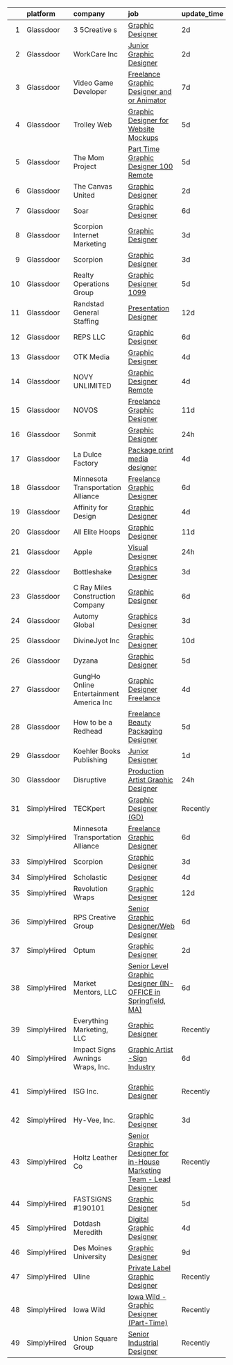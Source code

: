 

|    | platform    | company                                  | job                                                                                                                                                                                                                                                                                                                                                                                                                                                                                                                                                                                                                                                                                                                                                                                                                                                                                                                                                                                         | update_time   | location                    |
|---:|:------------|:-----------------------------------------|:--------------------------------------------------------------------------------------------------------------------------------------------------------------------------------------------------------------------------------------------------------------------------------------------------------------------------------------------------------------------------------------------------------------------------------------------------------------------------------------------------------------------------------------------------------------------------------------------------------------------------------------------------------------------------------------------------------------------------------------------------------------------------------------------------------------------------------------------------------------------------------------------------------------------------------------------------------------------------------------------|:--------------|:----------------------------|
|  1 | Glassdoor   | 3 5Creative s                            | [Graphic Designer](https://www.glassdoor.com/partner/jobListing.htm?pos=116&ao=1136043&s=58&guid=00000182c45b36b486868f3daef9f475&src=GD_JOB_AD&t=SR&vt=w&ea=1&cs=1_bfa2ba53&cb=1661151688682&jobListingId=1008081355591&jrtk=3-0-1gb25mdmvkcmb801-1gb25mdngi17e800-920012c4e421de41-)                                                                                                                                                                                                                                                                                                                                                                                                                                                                                                                                                                                                                                                                                                      | 2d            | Remote                      |
|  2 | Glassdoor   | WorkCare Inc                             | [Junior Graphic Designer](https://www.glassdoor.com/partner/jobListing.htm?pos=105&ao=1136043&s=58&guid=00000182c45b36b486868f3daef9f475&src=GD_JOB_AD&t=SR&vt=w&cs=1_dedbc6a5&cb=1661151688681&jobListingId=1008080355853&jrtk=3-0-1gb25mdmvkcmb801-1gb25mdngi17e800-3ce23db56207db34-)                                                                                                                                                                                                                                                                                                                                                                                                                                                                                                                                                                                                                                                                                                    | 2d            | Remote                      |
|  3 | Glassdoor   | Video Game Developer                     | [Freelance Graphic Designer and or Animator](https://www.glassdoor.com/partner/jobListing.htm?pos=120&ao=1136043&s=58&guid=00000182c45b36b486868f3daef9f475&src=GD_JOB_AD&t=SR&vt=w&ea=1&cs=1_250f0c71&cb=1661151688682&jobListingId=1008070452913&jrtk=3-0-1gb25mdmvkcmb801-1gb25mdngi17e800-793317e3e59669ea-)                                                                                                                                                                                                                                                                                                                                                                                                                                                                                                                                                                                                                                                                            | 7d            | Remote                      |
|  4 | Glassdoor   | Trolley Web                              | [Graphic Designer for Website Mockups](https://www.glassdoor.com/partner/jobListing.htm?pos=115&ao=1136043&s=58&guid=00000182c45b36b486868f3daef9f475&src=GD_JOB_AD&t=SR&vt=w&ea=1&cs=1_0bca5aa6&cb=1661151688682&jobListingId=1008073640430&jrtk=3-0-1gb25mdmvkcmb801-1gb25mdngi17e800-3e7bab816e555188-)                                                                                                                                                                                                                                                                                                                                                                                                                                                                                                                                                                                                                                                                                  | 5d            | Remote                      |
|  5 | Glassdoor   | The Mom Project                          | [Part Time Graphic Designer  100  Remote ](https://www.glassdoor.com/partner/jobListing.htm?pos=102&ao=1110586&s=58&guid=00000182c45b36b486868f3daef9f475&src=GD_JOB_AD&t=SR&vt=w&cs=1_ac75ea39&cb=1661151688681&jobListingId=1008074275055&cpc=32EE424DE2B657EB&jrtk=3-0-1gb25mdmvkcmb801-1gb25mdngi17e800-330ebd277f8126b8--6NYlbfkN0BDp_epf89aHDQhKpPegNJQ_ldQpEFZQsM9OcONMGxWx6pU56EKHF58QjVdAUvn2gX7La79Eyvjo0EYVnD72n8EaWrNnGwFGjAghniODtMkO-hKY88_AQtjaniY-Nm79hJJ9Ujq8EX508Fc0VbdHan5vkkbmIkPK6GbLeoeEJuIUQnP4Ew5ld3OD8_FInDC20QJzClrZdrkfHMeKwIv24pN82L1IwgLRMHis4vkTBq8izCKeU8Lj3Y2tjOWX-9qqt-f7AnS9f_l-19R2ff4nzZcoC3nKx6_rZocgO_cpsEqbsaw0psBEMbGk16xJGtkm3aeERHrM4cC8f2pWp5jli2SGO-LHOhVVeQp0gZPu53A81n46hEpYaFxZsf75pYd4derXbd3uvpHe8TC1GW5jw6xacuskcvQ10_bY8EiNlg-tBMbTlfom6PMUJk5BMIwyfSaRtGpohZnm3Z7L3u7zJMQc1erETef2R_FqfQyidQokaH221LSI44fB9tkQJPUPGpScJxcBE4rm5TV5WQ_895f9CqcvHvRe_z8xeQLopYcXNhaitsAckDJaIpAoq9jGEiONGiaFtCF3A%3D%3D)                                  | 5d            | Remote                      |
|  6 | Glassdoor   | The Canvas United                        | [Graphic Designer](https://www.glassdoor.com/partner/jobListing.htm?pos=111&ao=1136043&s=58&guid=00000182c45b36b486868f3daef9f475&src=GD_JOB_AD&t=SR&vt=w&ea=1&cs=1_28f60ac8&cb=1661151688681&jobListingId=1008080653251&jrtk=3-0-1gb25mdmvkcmb801-1gb25mdngi17e800-29eb45f555eba857-)                                                                                                                                                                                                                                                                                                                                                                                                                                                                                                                                                                                                                                                                                                      | 2d            | Remote                      |
|  7 | Glassdoor   | Soar                                     | [Graphic Designer](https://www.glassdoor.com/partner/jobListing.htm?pos=122&ao=1136043&s=58&guid=00000182c45b36b486868f3daef9f475&src=GD_JOB_AD&t=SR&vt=w&ea=1&cs=1_4706c2a3&cb=1661151688683&jobListingId=1008072724127&jrtk=3-0-1gb25mdmvkcmb801-1gb25mdngi17e800-722e3f9ec8766636-)                                                                                                                                                                                                                                                                                                                                                                                                                                                                                                                                                                                                                                                                                                      | 6d            | Remote                      |
|  8 | Glassdoor   | Scorpion Internet Marketing              | [Graphic Designer](https://www.glassdoor.com/partner/jobListing.htm?pos=113&ao=1136043&s=58&guid=00000182c45b36b486868f3daef9f475&src=GD_JOB_AD&t=SR&vt=w&cs=1_721938cc&cb=1661151688682&jobListingId=1008079644216&jrtk=3-0-1gb25mdmvkcmb801-1gb25mdngi17e800-102242489f72aba8-)                                                                                                                                                                                                                                                                                                                                                                                                                                                                                                                                                                                                                                                                                                           | 3d            | Remote                      |
|  9 | Glassdoor   | Scorpion                                 | [Graphic Designer](https://www.glassdoor.com/partner/jobListing.htm?pos=109&ao=1136043&s=58&guid=00000182c45b36b486868f3daef9f475&src=GD_JOB_AD&t=SR&vt=w&ea=1&cs=1_fa0232a5&cb=1661151688681&jobListingId=1008079556269&jrtk=3-0-1gb25mdmvkcmb801-1gb25mdngi17e800-5215163024976f08-)                                                                                                                                                                                                                                                                                                                                                                                                                                                                                                                                                                                                                                                                                                      | 3d            | Remote                      |
| 10 | Glassdoor   | Realty Operations Group                  | [Graphic Designer  1099 ](https://www.glassdoor.com/partner/jobListing.htm?pos=118&ao=1136043&s=58&guid=00000182c45b36b486868f3daef9f475&src=GD_JOB_AD&t=SR&vt=w&ea=1&cs=1_96ae0219&cb=1661151688682&jobListingId=1008074211188&jrtk=3-0-1gb25mdmvkcmb801-1gb25mdngi17e800-1734b7b58fd6ba06-)                                                                                                                                                                                                                                                                                                                                                                                                                                                                                                                                                                                                                                                                                               | 5d            | Remote                      |
| 11 | Glassdoor   | Randstad General Staffing                | [Presentation Designer](https://www.glassdoor.com/partner/jobListing.htm?pos=103&ao=1110586&s=58&guid=00000182c45b36b486868f3daef9f475&src=GD_JOB_AD&t=SR&vt=w&ea=1&cs=1_5f70948d&cb=1661151688681&jobListingId=1008063298542&jrtk=3-0-1gb25mdmvkcmb801-1gb25mdngi17e800-0b54f212e55a6be0--6NYlbfkN0BP0SNj5t90jkfF5SbRhYc-YYyKnIlIACqwosTKYtJiUIZThkB0VlnPZlPMDYyUQwmw5_0k4iNpj_WEsspwh-S0oVsA2NlOygYAaNApMGLrS-MWydaLCHwMtbclT7s_22FUwOLWRr1CAY9lnSdIwmN7G3lYFUktr86MZuV3IUgzV2YGq9w-4OHvN6eHf0bQWqqQqQIWkGfVo8NwIoNkNvAhvc-rjV07MA20kKc25XK7srCJZpiFkzevOaGpPNrBOBx2GkBQbAgobpj8xDBsULFOHZad3EtPUYWdriyYlPOfNwXafaoBZURsRhqPUZmYNC3qdbFbLMN5PeqRJBEbL-XlQADSJQvzlKghEmMDlxuEcTdoUqpwvEWo0_SLmOISsGsp6eCPEjrhElkN8AdseTYStl9DfFjWafTpJQrCFcCFWnL2wndpCuThgCx6mfieWEPIZ7U28hi1RQqxB6lO1E83pA7qDZQdZZ6rED6-NEvPPZtNC5PTsbHkvMA15eEf_hh2ZOCanUdju_2TXD1sdB3DwdneDhvLpWEhmRsocqWAbpDyHmIYo01M4cqpHY5Bg1h7Ga4ES3sD2WtLDa-4MbOW-UE5VNRh0eNxI3SivpBZfs7CJI51OzAkS7SJbpdOXA-GWJsgMfaIhRBY_9gb4NyU) | 12d           | Remote                      |
| 12 | Glassdoor   | REPS  LLC                                | [Graphic Designer](https://www.glassdoor.com/partner/jobListing.htm?pos=108&ao=1136043&s=58&guid=00000182c45b36b486868f3daef9f475&src=GD_JOB_AD&t=SR&vt=w&ea=1&cs=1_e68fc313&cb=1661151688681&jobListingId=1008072470944&jrtk=3-0-1gb25mdmvkcmb801-1gb25mdngi17e800-4b9c18e6a2eef5c9-)                                                                                                                                                                                                                                                                                                                                                                                                                                                                                                                                                                                                                                                                                                      | 6d            | Remote                      |
| 13 | Glassdoor   | OTK Media                                | [Graphic Designer](https://www.glassdoor.com/partner/jobListing.htm?pos=127&ao=1136043&s=58&guid=00000182c45b36b486868f3daef9f475&src=GD_JOB_AD&t=SR&vt=w&ea=1&cs=1_1671bee1&cb=1661151688683&jobListingId=1008077787963&jrtk=3-0-1gb25mdmvkcmb801-1gb25mdngi17e800-8a9e2ffcae72457a-)                                                                                                                                                                                                                                                                                                                                                                                                                                                                                                                                                                                                                                                                                                      | 4d            | Remote                      |
| 14 | Glassdoor   | NOVY UNLIMITED                           | [Graphic Designer  Remote ](https://www.glassdoor.com/partner/jobListing.htm?pos=106&ao=1136043&s=58&guid=00000182c45b36b486868f3daef9f475&src=GD_JOB_AD&t=SR&vt=w&ea=1&cs=1_1d6c945f&cb=1661151688681&jobListingId=1008076560976&jrtk=3-0-1gb25mdmvkcmb801-1gb25mdngi17e800-278821e63e23f65f-)                                                                                                                                                                                                                                                                                                                                                                                                                                                                                                                                                                                                                                                                                             | 4d            | Remote                      |
| 15 | Glassdoor   | NOVOS                                    | [Freelance Graphic Designer](https://www.glassdoor.com/partner/jobListing.htm?pos=112&ao=1136043&s=58&guid=00000182c45b36b486868f3daef9f475&src=GD_JOB_AD&t=SR&vt=w&ea=1&cs=1_89db10ff&cb=1661151688682&jobListingId=1008065569895&jrtk=3-0-1gb25mdmvkcmb801-1gb25mdngi17e800-09234b0806d38a8a-)                                                                                                                                                                                                                                                                                                                                                                                                                                                                                                                                                                                                                                                                                            | 11d           | Remote                      |
| 16 | Glassdoor   | Sonmit                                   | [Graphic Designer](https://www.glassdoor.com/partner/jobListing.htm?pos=104&ao=1136043&s=58&guid=00000182c45b36b486868f3daef9f475&src=GD_JOB_AD&t=SR&vt=w&ea=1&cs=1_236486f4&cb=1661151688681&jobListingId=1008083238806&jrtk=3-0-1gb25mdmvkcmb801-1gb25mdngi17e800-667e02898a8be4ba-)                                                                                                                                                                                                                                                                                                                                                                                                                                                                                                                                                                                                                                                                                                      | 24h           | Remote                      |
| 17 | Glassdoor   | La Dulce Factory                         | [Package print media designer](https://www.glassdoor.com/partner/jobListing.htm?pos=117&ao=1136043&s=58&guid=00000182c45b36b486868f3daef9f475&src=GD_JOB_AD&t=SR&vt=w&ea=1&cs=1_3a6f6202&cb=1661151688682&jobListingId=1008076344887&jrtk=3-0-1gb25mdmvkcmb801-1gb25mdngi17e800-5f5102aecde38e04-)                                                                                                                                                                                                                                                                                                                                                                                                                                                                                                                                                                                                                                                                                          | 4d            | Remote                      |
| 18 | Glassdoor   | Minnesota Transportation Alliance        | [Freelance Graphic Designer](https://www.glassdoor.com/partner/jobListing.htm?pos=101&ao=1110586&s=58&guid=00000182c45b36b486868f3daef9f475&src=GD_JOB_AD&t=SR&vt=w&ea=1&cs=1_61e958ec&cb=1661151688681&jobListingId=1008072021895&cpc=2CAED5C921A5F994&jrtk=3-0-1gb25mdmvkcmb801-1gb25mdngi17e800-ee6ff1d4bb3c0db0--6NYlbfkN0AYIUAOTS_slK1hxyk2KdLG8WZHXXsjSj694b9_x2q8aXeLO7nns8aawagvYkuNcE8mgQMH7ipWWSgfauYF0FYvvlKAuSQlWWdLSDic2zZNiIlWNgiV-y_X91g2oOa1y8PkvIVX_8Tm-MsWj2oe7qW1n_JzxOLrZtKmGNOEGiH7NuvHKyygc-Iz8sIvr4G9oD4cLf8mAffE9jDtn7i6rFefXouafeEZZlf6OwyXTt8zkG26Uc0pdNyc5jBcKblUpCCUJL2aFK9mgETJBDpnXCmZLDWdS60p2LgF0Z2w_NVhagCYDOjeLtHNKdRZmCwkAOjXaKeNUlSTbwf7Uk-tfZ2bLr9vQRj7LC8bFCte9qU79mwVd1aOZXdZligIb7BTfDPoXO30p7W-hT3zzSYyVGlFWOnbgQsXm8Bk2pTU5s1bycLKzHRr3QuxHG1AUeMAFJSvSM7TsniT6s7Fj25Zn5mOex8gBhDJuFqE4meJ7v8ANP4bC_vbkz_b)                                                                                                                                       | 6d            | Remote                      |
| 19 | Glassdoor   | Affinity for Design                      | [Graphic Designer](https://www.glassdoor.com/partner/jobListing.htm?pos=130&ao=1136043&s=58&guid=00000182c45b36b486868f3daef9f475&src=GD_JOB_AD&t=SR&vt=w&ea=1&cs=1_5f7c39c4&cb=1661151688683&jobListingId=1008076846950&jrtk=3-0-1gb25mdmvkcmb801-1gb25mdngi17e800-3e361e73475e4a8d-)                                                                                                                                                                                                                                                                                                                                                                                                                                                                                                                                                                                                                                                                                                      | 4d            | Remote                      |
| 20 | Glassdoor   | All Elite Hoops                          | [Graphic Designer](https://www.glassdoor.com/partner/jobListing.htm?pos=124&ao=1136043&s=58&guid=00000182c45b36b486868f3daef9f475&src=GD_JOB_AD&t=SR&vt=w&ea=1&cs=1_b85951c9&cb=1661151688683&jobListingId=1008065721437&jrtk=3-0-1gb25mdmvkcmb801-1gb25mdngi17e800-3a5424c9bdd640c0-)                                                                                                                                                                                                                                                                                                                                                                                                                                                                                                                                                                                                                                                                                                      | 11d           | Remote                      |
| 21 | Glassdoor   | Apple                                    | [Visual Designer](https://www.glassdoor.com/partner/jobListing.htm?pos=128&ao=1136043&s=58&guid=00000182c45b36b486868f3daef9f475&src=GD_JOB_AD&t=SR&vt=w&cs=1_eb7bcfad&cb=1661151688683&jobListingId=1008084546211&jrtk=3-0-1gb25mdmvkcmb801-1gb25mdngi17e800-f8d7bc85f08e5861-)                                                                                                                                                                                                                                                                                                                                                                                                                                                                                                                                                                                                                                                                                                            | 24h           | Cupertino, CA               |
| 22 | Glassdoor   | Bottleshake                              | [Graphics Designer](https://www.glassdoor.com/partner/jobListing.htm?pos=125&ao=1136043&s=58&guid=00000182c45b36b486868f3daef9f475&src=GD_JOB_AD&t=SR&vt=w&ea=1&cs=1_fc2a7897&cb=1661151688683&jobListingId=1008078927953&jrtk=3-0-1gb25mdmvkcmb801-1gb25mdngi17e800-2a1912e58e1efae4-)                                                                                                                                                                                                                                                                                                                                                                                                                                                                                                                                                                                                                                                                                                     | 3d            | Remote                      |
| 23 | Glassdoor   | C Ray Miles Construction Company         | [Graphic Designer](https://www.glassdoor.com/partner/jobListing.htm?pos=119&ao=1136043&s=58&guid=00000182c45b36b486868f3daef9f475&src=GD_JOB_AD&t=SR&vt=w&ea=1&cs=1_43ae7175&cb=1661151688682&jobListingId=1008072324459&jrtk=3-0-1gb25mdmvkcmb801-1gb25mdngi17e800-163c6df2496e2824-)                                                                                                                                                                                                                                                                                                                                                                                                                                                                                                                                                                                                                                                                                                      | 6d            | Remote                      |
| 24 | Glassdoor   | Automy Global                            | [Graphics Designer](https://www.glassdoor.com/partner/jobListing.htm?pos=121&ao=1136043&s=58&guid=00000182c45b36b486868f3daef9f475&src=GD_JOB_AD&t=SR&vt=w&ea=1&cs=1_4690c733&cb=1661151688683&jobListingId=1008078451131&jrtk=3-0-1gb25mdmvkcmb801-1gb25mdngi17e800-1afbed5194ca73b3-)                                                                                                                                                                                                                                                                                                                                                                                                                                                                                                                                                                                                                                                                                                     | 3d            | Remote                      |
| 25 | Glassdoor   | DivineJyot Inc                           | [Graphic Designer](https://www.glassdoor.com/partner/jobListing.htm?pos=126&ao=1136043&s=58&guid=00000182c45b36b486868f3daef9f475&src=GD_JOB_AD&t=SR&vt=w&ea=1&cs=1_f1560002&cb=1661151688683&jobListingId=1008067095860&jrtk=3-0-1gb25mdmvkcmb801-1gb25mdngi17e800-154213a4f209e091-)                                                                                                                                                                                                                                                                                                                                                                                                                                                                                                                                                                                                                                                                                                      | 10d           | Remote                      |
| 26 | Glassdoor   | Dyzana                                   | [Graphic Designer](https://www.glassdoor.com/partner/jobListing.htm?pos=107&ao=1136043&s=58&guid=00000182c45b36b486868f3daef9f475&src=GD_JOB_AD&t=SR&vt=w&ea=1&cs=1_7ef26be0&cb=1661151688681&jobListingId=1008074409889&jrtk=3-0-1gb25mdmvkcmb801-1gb25mdngi17e800-4da9dba61733c90e-)                                                                                                                                                                                                                                                                                                                                                                                                                                                                                                                                                                                                                                                                                                      | 5d            | Remote                      |
| 27 | Glassdoor   | GungHo Online Entertainment America  Inc | [Graphic Designer  Freelance ](https://www.glassdoor.com/partner/jobListing.htm?pos=129&ao=1136043&s=58&guid=00000182c45b36b486868f3daef9f475&src=GD_JOB_AD&t=SR&vt=w&ea=1&cs=1_dcb90ac3&cb=1661151688683&jobListingId=1008075680772&jrtk=3-0-1gb25mdmvkcmb801-1gb25mdngi17e800-58dea9b4a4339cd6-)                                                                                                                                                                                                                                                                                                                                                                                                                                                                                                                                                                                                                                                                                          | 4d            | Redondo Beach, CA           |
| 28 | Glassdoor   | How to be a Redhead                      | [Freelance Beauty Packaging Designer](https://www.glassdoor.com/partner/jobListing.htm?pos=114&ao=1136043&s=58&guid=00000182c45b36b486868f3daef9f475&src=GD_JOB_AD&t=SR&vt=w&ea=1&cs=1_2503fe3a&cb=1661151688682&jobListingId=1008074854296&jrtk=3-0-1gb25mdmvkcmb801-1gb25mdngi17e800-3b678a8a9f0d509b-)                                                                                                                                                                                                                                                                                                                                                                                                                                                                                                                                                                                                                                                                                   | 5d            | Remote                      |
| 29 | Glassdoor   | Koehler Books Publishing                 | [Junior Designer](https://www.glassdoor.com/partner/jobListing.htm?pos=110&ao=1136043&s=58&guid=00000182c45b36b486868f3daef9f475&src=GD_JOB_AD&t=SR&vt=w&ea=1&cs=1_cbf3673e&cb=1661151688681&jobListingId=1008082516249&jrtk=3-0-1gb25mdmvkcmb801-1gb25mdngi17e800-d94c970f05614cb6-)                                                                                                                                                                                                                                                                                                                                                                                                                                                                                                                                                                                                                                                                                                       | 1d            | Remote                      |
| 30 | Glassdoor   | Disruptive                               | [Production Artist Graphic Designer](https://www.glassdoor.com/partner/jobListing.htm?pos=123&ao=1136043&s=58&guid=00000182c45b36b486868f3daef9f475&src=GD_JOB_AD&t=SR&vt=w&ea=1&cs=1_f1db145d&cb=1661151688683&jobListingId=1008083448986&jrtk=3-0-1gb25mdmvkcmb801-1gb25mdngi17e800-65f65ed724670d4c-)                                                                                                                                                                                                                                                                                                                                                                                                                                                                                                                                                                                                                                                                                    | 24h           | Remote                      |
| 31 | SimplyHired | TECKpert                                 | [Graphic Designer (GD)](https://www.simplyhired.com/job/JRT0RwY9r6Yswy3Sp29-u_sI_vwYrkkQI528hxNEfWsWgOLPtJSWNQ?q=graphic+designer)                                                                                                                                                                                                                                                                                                                                                                                                                                                                                                                                                                                                                                                                                                                                                                                                                                                          | Recently      | Des Moines, IA              |
| 32 | SimplyHired | Minnesota Transportation Alliance        | [Freelance Graphic Designer](https://www.simplyhired.com/job/pVBq2fY9ahzckUXrsUzQu3oj1VV_D7VnsWzLITpZsX98uOOU5G2QQA?q=graphic+designer)                                                                                                                                                                                                                                                                                                                                                                                                                                                                                                                                                                                                                                                                                                                                                                                                                                                     | 6d            | Remote                      |
| 33 | SimplyHired | Scorpion                                 | [Graphic Designer](https://www.simplyhired.com/job/pGRCvsDBiq6IWpOlayaP9Y3wA_KMb5apOA0QNBu8GaDvkO-FZQgXZg?q=graphic+designer)                                                                                                                                                                                                                                                                                                                                                                                                                                                                                                                                                                                                                                                                                                                                                                                                                                                               | 3d            | Remote                      |
| 34 | SimplyHired | Scholastic                               | [Designer](https://www.simplyhired.com/job/2NAZEIJ1zduZmwVvlcksRW4poQFRFtQAttSUVMuIcyUxPMrfnUK6fQ?q=graphic+designer)                                                                                                                                                                                                                                                                                                                                                                                                                                                                                                                                                                                                                                                                                                                                                                                                                                                                       | 4d            | Florida                     |
| 35 | SimplyHired | Revolution Wraps                         | [Graphic Designer](https://www.simplyhired.com/job/0IoJXSVhf8N3kXtF9qAukKjtNWYoeZEKC5fUUQyB1wMjySCxvLQYoA?q=graphic+designer)                                                                                                                                                                                                                                                                                                                                                                                                                                                                                                                                                                                                                                                                                                                                                                                                                                                               | 12d           | Lincoln, NE                 |
| 36 | SimplyHired | RPS Creative Group                       | [Senior Graphic Designer/Web Designer](https://www.simplyhired.com/job/OOjNO3I79pMdaaODNrgwS15l230j2xKnYQEFjYv7HuwtfNYsyzvG3Q?q=graphic+designer)                                                                                                                                                                                                                                                                                                                                                                                                                                                                                                                                                                                                                                                                                                                                                                                                                                           | 6d            | Ankeny, IA                  |
| 37 | SimplyHired | Optum                                    | [Graphic Designer](https://www.simplyhired.com/job/seA88sx6nMY4LIvk26ZJvr5ddsFa1jb2-B1T4sWE1OCkNXmdrwUVPg?q=graphic+designer)                                                                                                                                                                                                                                                                                                                                                                                                                                                                                                                                                                                                                                                                                                                                                                                                                                                               | 2d            | Eden Prairie, MN            |
| 38 | SimplyHired | Market Mentors, LLC                      | [Senior Level Graphic Designer (IN-OFFICE in Springfield, MA)](https://www.simplyhired.com/job/4i8TDTuFBB55eM0jxWSnYU70HrbjK-dC2vmrJ5RgNxTz-G2-ko_vUg?q=graphic+designer)                                                                                                                                                                                                                                                                                                                                                                                                                                                                                                                                                                                                                                                                                                                                                                                                                   | 6d            | Hartford, CT                |
| 39 | SimplyHired | Everything Marketing, LLC                | [Graphic Designer](https://www.simplyhired.com/job/LKoJ5OyuLi9fK1uX73Gh9QqdxY0wx8RdJD8D372zKShkxvC-A6kXZw?q=graphic+designer)                                                                                                                                                                                                                                                                                                                                                                                                                                                                                                                                                                                                                                                                                                                                                                                                                                                               | Recently      | Shreveport, LA              |
| 40 | SimplyHired | Impact Signs Awnings Wraps, Inc.         | [Graphic Artist -Sign Industry](https://www.simplyhired.com/job/-c6c58g5Kbfa4DPhv5XAa2A6ABwPP8slMAAIwEDM79cgsYgDna3G1g?q=graphic+designer)                                                                                                                                                                                                                                                                                                                                                                                                                                                                                                                                                                                                                                                                                                                                                                                                                                                  | 6d            | Sedalia, MO                 |
| 41 | SimplyHired | ISG Inc.                                 | [Graphic Designer](https://www.simplyhired.com/job/jLkn61mMvcABKIG6pbcPNvmkFE5NhVyfPquHdRGMCOU22KAyXy7vLg?q=graphic+designer)                                                                                                                                                                                                                                                                                                                                                                                                                                                                                                                                                                                                                                                                                                                                                                                                                                                               | Recently      | Des Moines, IA +3 locations |
| 42 | SimplyHired | Hy-Vee, Inc.                             | [Graphic Designer](https://www.simplyhired.com/job/7nXayklVYYFImPxWhnTTQSbcSi7Cg2pbg3L9UmttKavfOrLwxB_DKw?q=graphic+designer)                                                                                                                                                                                                                                                                                                                                                                                                                                                                                                                                                                                                                                                                                                                                                                                                                                                               | 3d            | Grimes, IA                  |
| 43 | SimplyHired | Holtz Leather Co                         | [Senior Graphic Designer for in-House Marketing Team - Lead Designer](https://www.simplyhired.com/job/F_Kt23INLJMMrrSNsadIE6F4ODnljQ5kbfhwR7Aj1bnQZxh4FlrLNQ?q=graphic+designer)                                                                                                                                                                                                                                                                                                                                                                                                                                                                                                                                                                                                                                                                                                                                                                                                            | Recently      | Huntsville, AL              |
| 44 | SimplyHired | FASTSIGNS #190101                        | [Graphic Designer](https://www.simplyhired.com/job/-t591G0wGK9tZJF-sYTPW1V7enqSlD6cJY7mkU4RQIaMX_1ezXad1g?q=graphic+designer)                                                                                                                                                                                                                                                                                                                                                                                                                                                                                                                                                                                                                                                                                                                                                                                                                                                               | 5d            | Clive, IA                   |
| 45 | SimplyHired | Dotdash Meredith                         | [Digital Graphic Designer](https://www.simplyhired.com/job/nxHw-1KzGKoM6_XYKm88VEZ81CNtCPROCZ-1B5d7Nsuq1bg8zRHa8g?q=graphic+designer)                                                                                                                                                                                                                                                                                                                                                                                                                                                                                                                                                                                                                                                                                                                                                                                                                                                       | 4d            | Des Moines, IA              |
| 46 | SimplyHired | Des Moines University                    | [Graphic Designer](https://www.simplyhired.com/job/kcAKcrPVOjHj5OYpmrgVUwYcwG9WdlmDJBAuZ9iLR7mGnBMDar5lUA?q=graphic+designer)                                                                                                                                                                                                                                                                                                                                                                                                                                                                                                                                                                                                                                                                                                                                                                                                                                                               | 9d            | Des Moines, IA              |
| 47 | SimplyHired | Uline                                    | [Private Label Graphic Designer](https://www.simplyhired.com/job/gaU7wG-0MokVf1_JRYGiyTzy8gVqJplpjUfErgk8B2FmWrZf0ZLp5Q?q=graphic+designer)                                                                                                                                                                                                                                                                                                                                                                                                                                                                                                                                                                                                                                                                                                                                                                                                                                                 | Recently      | Pleasant Prairie, WI        |
| 48 | SimplyHired | Iowa Wild                                | [Iowa Wild - Graphic Designer (Part-Time)](https://www.simplyhired.com/job/nznj6Ur5GiiGSvfkuW9VRhucTyI3E61I5SBlV5UB_OVu20nl3ZrYpQ?q=graphic+designer)                                                                                                                                                                                                                                                                                                                                                                                                                                                                                                                                                                                                                                                                                                                                                                                                                                       | Recently      | Des Moines, IA              |
| 49 | SimplyHired | Union Square Group                       | [Senior Industrial Designer](https://www.simplyhired.com/job/OVBraNV6mr6O2u-tq5G_C92w2ynRpRw7jWPLbIgECWhjbEF8iU1kUQ?q=graphic+designer)                                                                                                                                                                                                                                                                                                                                                                                                                                                                                                                                                                                                                                                                                                                                                                                                                                                     | Recently      | California                  |